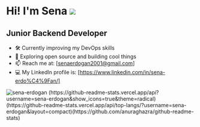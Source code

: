 # Hi! I'm Sena ![](https://user-images.githubusercontent.com/18350557/176309783-0785949b-9127-417c-8b55-ab5a4333674e.gif)

<!-- ![Pj4t](https://user-images.githubusercontent.com/66382514/202264348-6547067a-842a-4ae1-99d0-13ab0f1d01cd.gif) -->


Junior Backend Developer
------------------------------------

* 🛠️ Currently improving my DevOps skills  
* 🌱 Exploring open source and building cool things  
* 📫 Reach me at: [senaerdogan2001@gmail.com]
* 💻 My LinkedIn profile is: [https://www.linkedin.com/in/sena-erdo%C4%9Fan/]

<img src="https://komarev.com/ghpvc/?username=sena-erdogan&label=Profile%20views&color=0e75b6&style=flat" alt="sena-erdogan" />
(https://github-readme-stats.vercel.app/api?username=sena-erdogan&show_icons=true&theme=radical)
(https://github-readme-stats.vercel.app/api/top-langs/?username=sena-erdogan&layout=compact)(https://github.com/anuraghazra/github-readme-stats)
